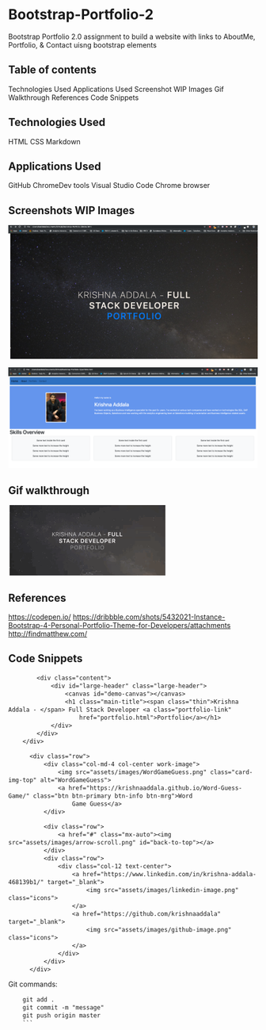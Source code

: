 # Bootstrap-Portfolio-2
Bootstrap Portfolio 2.0 assignment to build a website with links to AboutMe, Portfolio, & Contact uisng bootstrap elements

## Table of contents
Technologies Used
Applications Used
Screenshot WIP Images
Gif Walkthrough
References
Code Snippets

## Technologies Used
HTML
CSS
Markdown

## Applications Used
GitHub
ChromeDev tools
Visual Studio Code
Chrome browser

## Screenshots WIP Images

![Code progression -1](https://github.com/krishnaaddala/Bootstrap-Portfolio-2/blob/master/assets/images/code%20progression-1.png "Bootstrap 2.0 Layout 1")

![Code progression -2](https://github.com/krishnaaddala/Bootstrap-Portfolio-2/blob/master/assets/images/code%20progression-2.png "Bootstrap 2.0 Layout 2")


## Gif walkthrough

![](https://github.com/krishnaaddala/Bootstrap-Portfolio-2/blob/master/assets/images/Bootstrap2.0_final.gif)

## References
https://codepen.io/
https://dribbble.com/shots/5432021-Instance-Bootstrap-4-Personal-Portfolio-Theme-for-Developers/attachments
http://findmatthew.com/

## Code Snippets

```<div class="container-fluid demo">
        <div class="content">
            <div id="large-header" class="large-header">
                <canvas id="demo-canvas"></canvas>
                <h1 class="main-title"><span class="thin">Krishna Addala - </span> Full Stack Developer <a class="portfolio-link"
                    href="portfolio.html">Portfolio</a></h1>
            </div>
        </div>
    </div>
  ```

  ```<div class="container">
        <div class="row">
            <div class="col-md-4 col-center work-image">
                <img src="assets/images/WordGameGuess.png" class="card-img-top" alt="WordGameGuess">
                <a href="https://krishnaaddala.github.io/Word-Guess-Game/" class="btn btn-primary btn-info btn-mrg">Word
                    Game Guess</a>
            </div>
  ```

  ```<div id="container">
            <div class="row">
                <a href="#" class="mx-auto"><img src="assets/images/arrow-scroll.png" id="back-to-top"></a>
            </div>
            <div class="row">
                <div class="col-12 text-center">
                    <a href="https://www.linkedin.com/in/krishna-addala-468139b1/" target="_blank">
                        <img src="assets/images/linkedin-image.png" class="icons">
                    </a>
                    <a href="https://github.com/krishnaaddala" target="_blank">
                        <img src="assets/images/github-image.png" class="icons">
                    </a>
                </div>
            </div>
        </div>

  ```
Git commands:

```git status
    git add .
    git commit -m "message"
    git push origin master
    ```